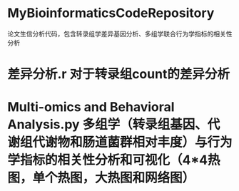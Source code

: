 # MyBioinformaticsCodeRepository
论文生信分析代码，包含转录组学差异基因分析、多组学联合行为学指标的相关性分析

# 差异分析.r 对于转录组count的差异分析
# Multi-omics and Behavioral Analysis.py 多组学（转录组基因、代谢组代谢物和肠道菌群相对丰度）与行为学指标的相关性分析和可视化（4*4热图，单个热图，大热图和网络图）
